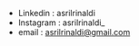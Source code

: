 - Linkedin : asrilrinaldi
- Instagram : asrilrinaldi_
- email : asrilrinaldi@gmail.com

<!---
asrilrinaldi/asrilrinaldi is a ✨ special ✨ repository because its `README.md` (this file) appears on your GitHub profile.
You can click the Preview link to take a look at your changes.
--->
